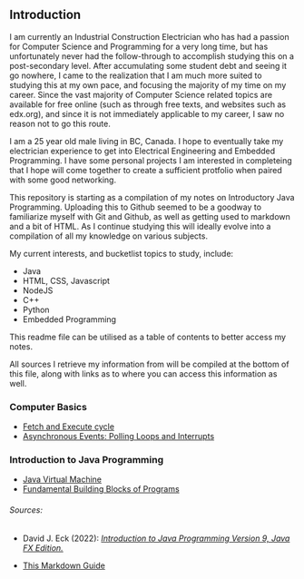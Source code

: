 ## Introduction

I am currently an Industrial Construction Electrician who has had a passion for Computer Science and Programming for a very long time, but has unfortunately never had the follow-through to accomplish studying this on a post-secondary level. After accumulating some student debt and seeing it go nowhere, I came to the realization that I am much more suited to studying this at my own pace, and focusing the majority of my time on my career. Since the vast majority of Computer Science related topics are available for free online (such as through free texts, and websites such as edx.org), and since it is not immediately applicable to my career, I saw no reason not to go this route.

I am a 25 year old male living in BC, Canada. I hope to eventually take my electrician experience to get into Electrical Engineering and Embedded Programming. I have some personal projects I am interested in completeing that I hope will come together to create a sufficient protfolio when paired with some good networking. 

This repository is starting as a compilation of my notes on Introductory Java Programming. Uploading this to Github seemed to be a goodway to familiarize myself with Git and Github, as well as getting used to markdown and a bit of HTML. As I continue studying this will ideally evolve into a compilation of all my knowledge on various subjects. 

My current interests, and bucketlist topics to study, include:
- Java
- HTML, CSS, Javascript
- NodeJS
- C++
- Python
- Embedded Programming

This readme file can be utilised as a table of contents to better access my notes.

All sources I retrieve my information from will be compiled at the bottom of this file, along with links as to where you can access this information as well.

### Computer Basics

- [Fetch and Execute cycle](/topics/computer-basics/fetch-and-execute-cycle.md)
- [Asynchronous Events: Polling Loops and Interrupts](/topics/computer-basics/asynchronous-events.md)

### Introduction to Java Programming

- [Java Virtual Machine](/topics/introduction-to-java-programming/java-virtual-machine.md)
- [Fundamental Building Blocks of Programs](/topics/introduction-to-java-programming/fundamental-building-blocks.md)

###### Sources:

- David J. Eck (2022): [*Introduction to Java Programming Version 9, Java FX Edition.*](https://math.hws.edu/javanotes/?fbclid=IwAR3V0pxqmqNeSpasvbbVrx-RAylNmYW7yYnD2q8-1nJMHErQxynK27MNOhw)

- [This Markdown Guide](https://www.markdownguide.org/)




